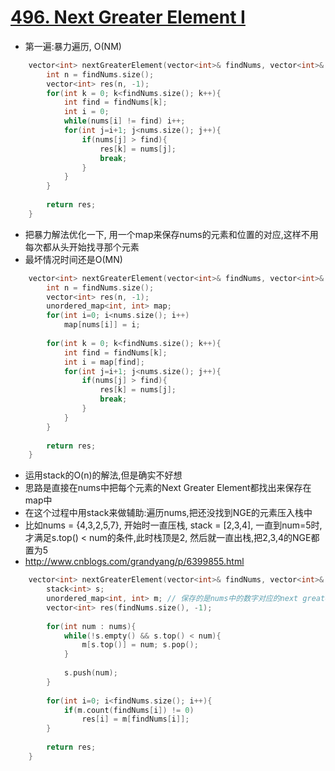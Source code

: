 # [496. Next Greater Element I](https://leetcode.com/problems/next-greater-element-i/description/)
* 第一遍:暴力遍历, O(NM)

```c++
    vector<int> nextGreaterElement(vector<int>& findNums, vector<int>& nums) {
        int n = findNums.size();
        vector<int> res(n, -1);
        for(int k = 0; k<findNums.size(); k++){
            int find = findNums[k];
            int i = 0;
            while(nums[i] != find) i++;
            for(int j=i+1; j<nums.size(); j++){
                if(nums[j] > find){
                    res[k] = nums[j];
                    break;
                }
            }
        }
        
        return res;
    }
```

* 把暴力解法优化一下, 用一个map来保存nums的元素和位置的对应,这样不用每次都从头开始找寻那个元素
* 最坏情况时间还是O(MN)

```c++
    vector<int> nextGreaterElement(vector<int>& findNums, vector<int>& nums) {
        int n = findNums.size();
        vector<int> res(n, -1);
        unordered_map<int, int> map;
        for(int i=0; i<nums.size(); i++)
            map[nums[i]] = i;
        
        for(int k = 0; k<findNums.size(); k++){
            int find = findNums[k];
            int i = map[find];
            for(int j=i+1; j<nums.size(); j++){
                if(nums[j] > find){
                    res[k] = nums[j];
                    break;
                }
            }
        }
        
        return res;
    }
```

* 运用stack的O(n)的解法,但是确实不好想
* 思路是直接在nums中把每个元素的Next Greater Element都找出来保存在map中
* 在这个过程中用stack来做辅助:遍历nums,把还没找到NGE的元素压入栈中
* 比如nums = {4,3,2,5,7}, 开始时一直压栈, stack = [2,3,4], 一直到num=5时,才满足s.top() < num的条件,此时栈顶是2, 然后就一直出栈,把2,3,4的NGE都置为5 
* http://www.cnblogs.com/grandyang/p/6399855.html

```c++
    vector<int> nextGreaterElement(vector<int>& findNums, vector<int>& nums) {
        stack<int> s;
        unordered_map<int, int> m; // 保存的是nums中的数字对应的next greater element的结果
        vector<int> res(findNums.size(), -1);
        
        for(int num : nums){
            while(!s.empty() && s.top() < num){
                m[s.top()] = num; s.pop();
            }
            
            s.push(num);
        }
        
        for(int i=0; i<findNums.size(); i++){
            if(m.count(findNums[i]) != 0)
                res[i] = m[findNums[i]];
        }
        
        return res;
    }
```
